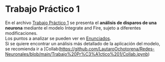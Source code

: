 # Trabajo Práctico 1
En el archivo [Trabajo Práctico 1](https://github.com/LautaroOchotorena/Redes-Neuronales/blob/main/Trabajo%20Pr%C3%A1ctico%201/Trabajo%20Pr%C3%A1ctico%201.pdf) se presenta el **análisis de disparos de una neurona** mediante el modelo Integrate and Fire, sujeto a diferentes modificaciones.
<br>
Los puntos a analizar se pueden ver en [Enunciados](https://github.com/LautaroOchotorena/Redes-Neuronales/blob/main/Trabajo%20Pr%C3%A1ctico%201/Enunciados.pdf). 
<br>
Si se quiere encontrar un análisis más detallado de la aplicación del modelo, se recomienda ir a [Collab(https://github.com/LautaroOchotorena/Redes-Neuronales/blob/main/Trabajo%20Pr%C3%A1ctico%201/Collab.ipynb)
